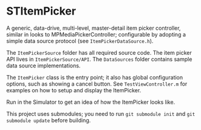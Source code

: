 STItemPicker
==========

A generic, data-drive, multi-level, master-detail item picker controller, similar in looks to MPMediaPickerController; configurable by adopting a simple data source protocol (see `ItemPickerDataSource.h`).

The `ItemPickerSource` folder has all required source code.  The item picker API lives in `ItemPickerSource/API`.  The `DataSources` folder contains sample data source implementations.  

The `ItemPicker` class is the entry point; it also has global configuration options, such as showing a cancel button.  See `TestViewController.m` for examples on how to setup and display the ItemPicker.

Run in the Simulator to get an idea of how the ItemPicker looks like.

This project uses submodules; you need to run `git submodule init` and `git submodule update` before building.
